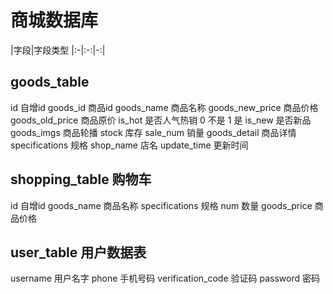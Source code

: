# 商城数据库

|字段|字段类型
|:-|:-:|-:|

## goods_table

id 自增id
goods_id 商品id
goods_name 商品名称
goods_new_price 商品价格
goods_old_price 商品原价
is_hot 是否人气热销 0 不是 1 是
is_new 是否新品
goods_imgs 商品轮播
stock 库存
sale_num 销量
goods_detail 商品详情
specifications 规格
shop_name 店名
update_time 更新时间

## shopping_table 购物车

id 自增id
goods_name 商品名称
specifications 规格
num 数量
goods_price 商品价格

## user_table 用户数据表

username 用户名字
phone 手机号码
verification_code 验证码
password 密码
